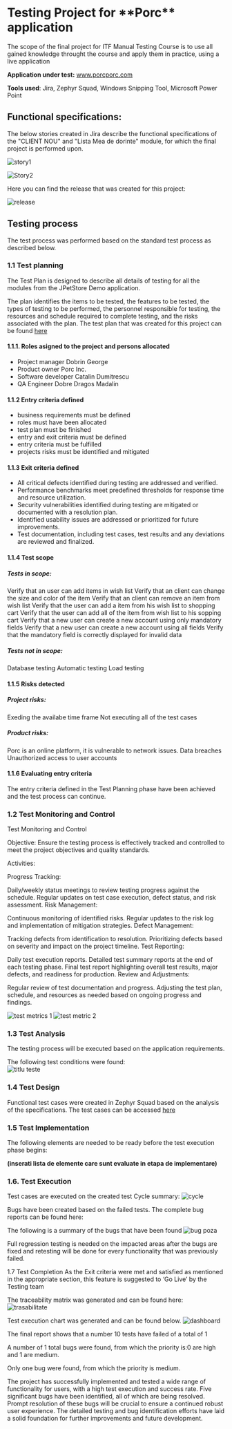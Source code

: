 <h1>Testing Project for **Porc** application </h1>

The scope of the final project for ITF Manual Testing Course is to use all gained knowledge throught the course and apply them in practice, using a live application

**Application under test:** www.porcporc.com

**Tools used**: Jira, Zephyr Squad, Windows Snipping Tool, Microsoft Power Point

<h2>Functional specifications:</h2>

The below stories created in Jira describe the functional specifications of the "CLIENT NOU" and "Lista Mea de dorinte" module, for which the final project is performed upon.

![story1](https://github.com/DragosMadalin/Jira-Project/assets/166251306/80f6375d-f887-4e47-8939-a4e6c4c96273)

![Story2](https://github.com/DragosMadalin/Jira-Project/assets/166251306/ed430aa6-c763-4a47-8621-7e7b584a8c83)
<br>

Here you can find the release that was created for this project:<br>

![release](https://github.com/DragosMadalin/Jira-Project/assets/166251306/5dd18e05-d4cd-4345-8ae1-4bf21d074838)


<h2>Testing process</h2>

The test process was performed based on the standard test process as described below.

<h3>1.1 Test planning</h3>

The Test Plan is designed to describe all details of testing for all the modules from the JPetStore Demo application.

The plan identifies the items to be tested, the features to be tested, the types of testing to be performed, the personnel responsible for testing, the resources and schedule required to complete testing, and the risks associated with the plan. The test plan that was created for this project can be found [here](https://github.com/DragosMadalin/Jira-Project/blob/main/Test%20Plan.pdf)

<h4>1.1.1. Roles asigned to the project and persons allocated</h4>


<ul>
  <li>Project manager Dobrin George</li> 
  <li>Product owner Porc Inc.</li>
  <li>Software developer Catalin Dumitrescu</li>
  <li>QA Engineer Dobre Dragos Madalin</li>
</ul>

<h4> 1.1.2 Entry criteria defined </h4>

- business requirements must be defined
- roles must have been allocated
- test plan must be finished
- entry and exit criteria must be defined
- entry criteria must be fulfilled
- projects risks must be identified and mitigated


<h4> 1.1.3 Exit criteria defined </h4>

- All critical defects identified during testing are addressed and verified. 
- Performance benchmarks meet predefined thresholds for response time and resource utilization. 
- Security vulnerabilities identified during testing are mitigated or documented with a resolution plan. 
- Identified usability issues are addressed or prioritized for future improvements. 
- Test documentation, including test cases, test results and any deviations are reviewed and finalized. 


<h4> 1.1.4 Test scope</h4>

<h5> Tests in scope: </h5>

Verify that  an user can add items in wish list
Verify that an client can change the size and color of the item
Verify that an client can remove an item from wish list
Verify that the user can add a item from his wish list to shopping cart
Verify that the user can add all of the item from wish list to his sopping cart
Verify that a new user can create a new account using only mandatory fields
Verify that a new user can create a new account using  all fields
Verify that the mandatory field is correctly displayed for invalid data

<h5>Tests not in scope: </h5>

Database testing
Automatic testing
Load testing

<h4>1.1.5 Risks detected</h4>

<h5>Project risks:</h5>

Exeding the availabe time frame
Not executing all of the test cases


<h5> Product risks: </h5>

Porc is an online platform, it is vulnerable to network issues.
Data breaches
Unauthorized access to user accounts


<h4>1.1.6 Evaluating entry criteria</h4>

The entry criteria defined in the Test Planning phase have been achieved and the test process can continue.

<h3>1.2 Test Monitoring and Control</h3>

Test Monitoring and Control

Objective: Ensure the testing process is effectively tracked and controlled to meet the project objectives and quality standards.

Activities:

Progress Tracking:

Daily/weekly status meetings to review testing progress against the schedule.
Regular updates on test case execution, defect status, and risk assessment.
Risk Management:

Continuous monitoring of identified risks.
Regular updates to the risk log and implementation of mitigation strategies.
Defect Management:

Tracking defects from identification to resolution.
Prioritizing defects based on severity and impact on the project timeline.
Test Reporting:

Daily test execution reports.
Detailed test summary reports at the end of each testing phase.
Final test report highlighting overall test results, major defects, and readiness for production.
Review and Adjustments:

Regular review of test documentation and progress.
Adjusting the test plan, schedule, and resources as needed based on ongoing progress and findings.

![test metrics 1](https://github.com/DragosMadalin/Jira-Project/assets/166251306/96438bb4-408a-4c12-8286-a2d17f100b75)
![test metric 2](https://github.com/DragosMadalin/Jira-Project/assets/166251306/28a94a37-faaf-4e0d-9fe7-c6dd21332aa5)


<h3> 1.3 Test Analysis </h3>
The testing process will be executed based on the application requirements.

The following test conditions were found: <br>
![titlu teste](https://github.com/DragosMadalin/Jira-Project/assets/166251306/8034cc8c-ff31-41db-b45f-43ad812096f8)


<h3>1.4 Test Design</h3>

Functional test cases were created in Zephyr Squad based on the analysis of the specifications. The test cases can be accessed [here](https://github.com/DragosMadalin/Jira-Project/blob/main/ZFJ-issue-export-06-30-2024-6d62336ffffe8bb-0001.pdf)
<h3>1.5 Test Implementation</h3>

The following elements are needed to be ready before the test execution phase begins:

**(inserati lista de elemente care sunt evaluate in etapa de implementare)**

<h3>1.6. Test Execution </h3>

Test cases are executed on the created test Cycle summary: ![cycle](https://github.com/DragosMadalin/Jira-Project/assets/166251306/f4f0737d-9191-4d0f-b9ff-0f4f7faa44ed)


Bugs have been created based on the failed tests. The complete bug reports can be found here: 

The following is a summary of the bugs that have been found
![bug poza](https://github.com/DragosMadalin/Jira-Project/assets/166251306/295b55bc-642a-42c5-a72e-7562673148b1)


Full regression testing is needed on the impacted areas after the bugs are fixed and retesting will be done for every functionality that was previously failed.

1.7 Test Completion
As the Exit criteria were met and satisfied as mentioned in the appropriate section, this feature is suggested to ‘Go Live’ by the Testing team

The traceability matrix was generated and can be found here: ![trasabilitate](https://github.com/DragosMadalin/Jira-Project/assets/166251306/0e68d672-7337-4bef-aaa2-7aa4c5247e8f)


Test execution chart was generated and can be found below. 
![dashboard](https://github.com/DragosMadalin/Jira-Project/assets/166251306/27e392ac-0df6-4fec-97db-aaa8107f7c15)



The final report shows that a number 10 tests have failed of a total of 1

A number of 1 total bugs were found, from which the priority is:0 are high and 1 are medium.

Only one bug were found, from which the priority is medium.

The project has successfully implemented and tested a wide range of functionality for users, with a high test execution and success rate. Five significant bugs have been identified, all of which are being resolved. Prompt resolution of these bugs will be crucial to ensure a continued robust user experience. The detailed testing and bug identification efforts have laid a solid foundation for further improvements and future development.
